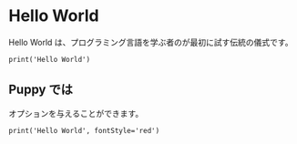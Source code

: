 # Hello World 

Hello World は、プログラミング言語を学ぶ者のが最初に試す伝統の儀式です。

```
print('Hello World')
```

## Puppy では

オプションを与えることができます。

```
print('Hello World', fontStyle='red')
```
